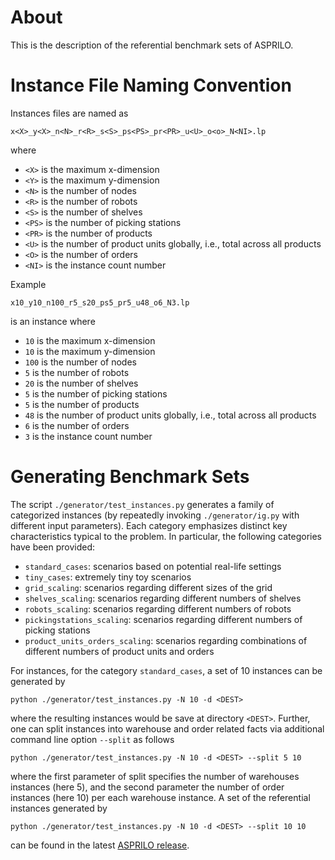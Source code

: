 # About

This is the description of the referential benchmark sets of ASPRILO.


# Instance File Naming Convention

Instances files are named as

    x<X>_y<X>_n<N>_r<R>_s<S>_ps<PS>_pr<PR>_u<U>_o<o>_N<NI>.lp

where

-   `<X>` is the maximum x-dimension
-   `<Y>` is the maximum y-dimension
-   `<N>` is the number of nodes
-   `<R>` is the number of robots
-   `<S>` is the number of shelves
-   `<PS>` is the number of picking stations
-   `<PR>` is the number of products
-   `<U>` is the number of product units globally, i.e., total across all products
-   `<O>` is the number of orders
-   `<NI>` is the instance count number

Example

    x10_y10_n100_r5_s20_ps5_pr5_u48_o6_N3.lp

is an instance where

-   `10` is the maximum x-dimension
-   `10` is the maximum y-dimension
-   `100` is the number of nodes
-   `5` is the number of robots
-   `20` is the number of shelves
-   `5` is the number of picking stations
-   `5` is the number of products
-   `48` is the number of product units globally, i.e., total across all products
-   `6` is the number of orders
-   `3` is the instance count number


# Generating Benchmark Sets

The script `./generator/test_instances.py` generates a family of categorized instances
(by repeatedly invoking `./generator/ig.py` with different input parameters). Each
category emphasizes distinct key characteristics typical to the problem. In particular,
the following categories have been provided:

-   `standard_cases`: scenarios based on potential real-life settings
-   `tiny_cases`: extremely tiny toy scenarios
-   `grid_scaling`: scenarios regarding different sizes of the grid
-   `shelves_scaling`: scenarios regarding different numbers of shelves
-   `robots_scaling`: scenarios regarding different numbers of robots
-   `pickingstations_scaling`: scenarios regarding different numbers of picking stations
-   `product_units_orders_scaling`: scenarios regarding combinations of different numbers of product units and orders

For instances, for the category `standard_cases`, a set of 10 instances can be generated by

    python ./generator/test_instances.py -N 10 -d <DEST>

where the resulting instances would be save at directory `<DEST>`. Further, one can split
instances into warehouse and order related facts via additional command line option `--split` as follows

    python ./generator/test_instances.py -N 10 -d <DEST> --split 5 10

where the first parameter of split specifies the number of warehouses instances (here 5), and the second
parameter the number of order instances (here 10) per each warehouse instance.
A set of the referential instances generated by

    python ./generator/test_instances.py -N 10 -d <DEST> --split 10 10

can be found in the latest [ASPRILO release](https://github.com/potassco/asprilo/releases).
